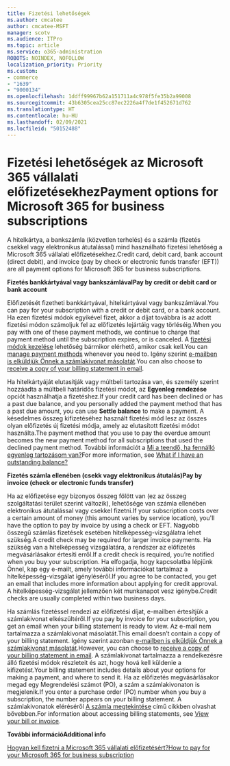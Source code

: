 ```yaml
---
title: Fizetési lehetőségek
ms.author: cmcatee
author: cmcatee-MSFT
manager: scotv
ms.audience: ITPro
ms.topic: article
ms.service: o365-administration
ROBOTS: NOINDEX, NOFOLLOW
localization_priority: Priority
ms.custom:
- commerce
- "1639"
- "9000134"
ms.openlocfilehash: 1ddff99967b62a151711a4c978f5fe35b2a99008
ms.sourcegitcommit: 43b6305cea25cc87ec2226a4f7de1f452671d762
ms.translationtype: HT
ms.contentlocale: hu-HU
ms.lasthandoff: 02/09/2021
ms.locfileid: "50152488"
---
```

# <a name="payment-options-for-microsoft-365-for-business-subscriptions"></a><span data-ttu-id="4cd9d-102">Fizetési lehetőségek az Microsoft 365 vállalati előfizetésekhez</span><span class="sxs-lookup"><span data-stu-id="4cd9d-102">Payment options for Microsoft 365 for business subscriptions</span></span>
  
<span data-ttu-id="4cd9d-103">A hitelkártya, a bankszámla (közvetlen terhelés) és a számla (fizetés csekkel vagy elektronikus átutalással) mind használható fizetési lehetőség a Microsoft 365 vállalati előfizetésekhez.</span><span class="sxs-lookup"><span data-stu-id="4cd9d-103">Credit card, debit card, bank account (direct debit), and invoice (pay by check or electronic funds transfer (EFT)) are all payment options for Microsoft 365 for business subscriptions.</span></span>
  
<span data-ttu-id="4cd9d-104">**Fizetés bankkártyával vagy bankszámlával**</span><span class="sxs-lookup"><span data-stu-id="4cd9d-104">**Pay by credit or debit card or bank account**</span></span>
  
<span data-ttu-id="4cd9d-105">Előfizetését fizetheti bankkártyával, hitelkártyával vagy bankszámlával.</span><span class="sxs-lookup"><span data-stu-id="4cd9d-105">You can pay for your subscription with a credit or debit card, or a bank account.</span></span> <span data-ttu-id="4cd9d-106">Ha ezen fizetési módok egyikével fizet, akkor a díjat továbbra is az adott fizetési módon számoljuk fel az előfizetés lejártáig vagy törléséig.</span><span class="sxs-lookup"><span data-stu-id="4cd9d-106">When you pay with one of these payment methods, we continue to charge that payment method until the subscription expires, or is canceled.</span></span> <span data-ttu-id="4cd9d-107">A [fizetési módok kezelése](https://docs.microsoft.com/microsoft-365/commerce/billing-and-payments/manage-payment-methods) lehetőség bármikor elérhető, amikor csak kell.</span><span class="sxs-lookup"><span data-stu-id="4cd9d-107">You can [manage payment methods](https://docs.microsoft.com/microsoft-365/commerce/billing-and-payments/manage-payment-methods) whenever you need to.</span></span> <span data-ttu-id="4cd9d-108">Igény szerint [e-mailben is elküldjük Önnek a számlakivonat másolatát](https://docs.microsoft.com/microsoft-365/commerce/billing-and-payments/view-your-bill-or-invoice#receive-a-copy-of-your-billing-statement-in-email).</span><span class="sxs-lookup"><span data-stu-id="4cd9d-108">You can also choose to [receive a copy of your billing statement in email](https://docs.microsoft.com/microsoft-365/commerce/billing-and-payments/view-your-bill-or-invoice#receive-a-copy-of-your-billing-statement-in-email).</span></span>

<span data-ttu-id="4cd9d-109">Ha hitelkártyáját elutasítják vagy múltbeli tartozása van, és személy szerint hozzáadta a múltbeli határidős fizetési módot, az **Egyenleg rendezése** opciót használhatja a fizetéshez.</span><span class="sxs-lookup"><span data-stu-id="4cd9d-109">If your credit card has been declined or has a past due balance, and you personally added the payment method that has a past due amount, you can use **Settle balance** to make a payment.</span></span> <span data-ttu-id="4cd9d-110">A késedelmes összeg kifizetéséhez használt fizetési mód lesz az összes olyan előfizetés új fizetési módja, amely az elutasított fizetési módot használta.</span><span class="sxs-lookup"><span data-stu-id="4cd9d-110">The payment method that you use to pay the overdue amount becomes the new payment method for all subscriptions that used the declined payment method.</span></span> <span data-ttu-id="4cd9d-111">További információt a [Mi a teendő, ha fennálló egyenleg tartozásom van?](https://docs.microsoft.com/microsoft-365/commerce/billing-and-payments/pay-for-your-subscription#what-if-i-have-an-outstanding-balance)</span><span class="sxs-lookup"><span data-stu-id="4cd9d-111">For more information, see [What if I have an outstanding balance?](https://docs.microsoft.com/microsoft-365/commerce/billing-and-payments/pay-for-your-subscription#what-if-i-have-an-outstanding-balance)</span></span>

<span data-ttu-id="4cd9d-112">**Fizetés számla ellenében (csekk vagy elektronikus átutalás)**</span><span class="sxs-lookup"><span data-stu-id="4cd9d-112">**Pay by invoice (check or electronic funds transfer)**</span></span>
  
<span data-ttu-id="4cd9d-113">Ha az előfizetése egy bizonyos összeg fölött van (ez az összeg szolgáltatási terület szerint változik), lehetősége van számla ellenében elektronikus átutalással vagy csekkel fizetni.</span><span class="sxs-lookup"><span data-stu-id="4cd9d-113">If your subscription costs over a certain amount of money (this amount varies by service location), you'll have the option to pay by invoice by using a check or EFT.</span></span> <span data-ttu-id="4cd9d-114">Nagyobb összegű számlás fizetések esetében hitelképesség-vizsgálatra lehet szükség.</span><span class="sxs-lookup"><span data-stu-id="4cd9d-114">A credit check may be required for larger invoice payments.</span></span> <span data-ttu-id="4cd9d-115">Ha szükség van a hitelképesség vizsgálatára, a rendszer az előfizetés megvásárlásakor értesíti erről.</span><span class="sxs-lookup"><span data-stu-id="4cd9d-115">If a credit check is required, you’re notified when you buy your subscription.</span></span> <span data-ttu-id="4cd9d-116">Ha elfogadja, hogy kapcsolatba lépjünk Önnel, kap egy e-mailt, amely további információkat tartalmaz a hitelképesség-vizsgálat igényléséről.</span><span class="sxs-lookup"><span data-stu-id="4cd9d-116">If you agree to be contacted, you get an email that includes more information about applying for credit approval.</span></span> <span data-ttu-id="4cd9d-117">A hitelképesség-vizsgálat jellemzően két munkanapot vesz igénybe.</span><span class="sxs-lookup"><span data-stu-id="4cd9d-117">Credit checks are usually completed within two business days.</span></span>

<span data-ttu-id="4cd9d-118">Ha számlás fizetéssel rendezi az előfizetési díjat, e-mailben értesítjük a számlakivonat elkészültéről.</span><span class="sxs-lookup"><span data-stu-id="4cd9d-118">If you pay by invoice for your subscription, you get an email when your billing statement is ready to view.</span></span> <span data-ttu-id="4cd9d-119">Az e-mail nem tartalmazza a számlakivonat másolatát.</span><span class="sxs-lookup"><span data-stu-id="4cd9d-119">This email doesn’t contain a copy of your billing statement.</span></span> <span data-ttu-id="4cd9d-120">Igény szerint azonban [e-mailben is elküldjük Önnek a számlakivonat másolatát](https://docs.microsoft.com/microsoft-365/commerce/billing-and-payments/view-your-bill-or-invoice#receive-a-copy-of-your-billing-statement-in-email).</span><span class="sxs-lookup"><span data-stu-id="4cd9d-120">However, you can choose to [receive a copy of your billing statement in email](https://docs.microsoft.com/microsoft-365/commerce/billing-and-payments/view-your-bill-or-invoice#receive-a-copy-of-your-billing-statement-in-email).</span></span> <span data-ttu-id="4cd9d-121">A számlakivonat tartalmazza a rendelkezésre álló fizetési módok részleteit és azt, hogy hová kell küldenie a kifizetést.</span><span class="sxs-lookup"><span data-stu-id="4cd9d-121">Your billing statement includes details about your options for making a payment, and where to send it.</span></span> <span data-ttu-id="4cd9d-122">Ha az előfizetés megvásárlásakor megad egy Megrendelési számot (PO), a szám a számlakivonaton is megjelenik.</span><span class="sxs-lookup"><span data-stu-id="4cd9d-122">If you enter a purchase order (PO) number when you buy a subscription, the number appears on your billing statement.</span></span> <span data-ttu-id="4cd9d-123">A számlakivonatok eléréséről [A számla megtekintése](https://docs.microsoft.com/microsoft-365/commerce/billing-and-payments/view-your-bill-or-invoice) című cikkben olvashat bővebben.</span><span class="sxs-lookup"><span data-stu-id="4cd9d-123">For information about accessing billing statements, see [View your bill or invoice](https://docs.microsoft.com/microsoft-365/commerce/billing-and-payments/view-your-bill-or-invoice).</span></span>
  
<span data-ttu-id="4cd9d-124">**További információ**</span><span class="sxs-lookup"><span data-stu-id="4cd9d-124">**Additional info**</span></span>
  
[<span data-ttu-id="4cd9d-125">Hogyan kell fizetni a Microsoft 365 vállalati előfizetésért?</span><span class="sxs-lookup"><span data-stu-id="4cd9d-125">How to pay for your Microsoft 365 for business subscription</span></span>](https://docs.microsoft.com/microsoft-365/commerce/billing-and-payments/pay-for-your-subscription)